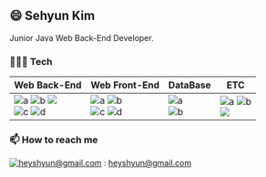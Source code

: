## 😄 Sehyun Kim

Junior Java Web Back-End Developer.

### 🧑🏻‍💻 Tech



|Web Back-End|Web Front-End|DataBase|ETC|
|---------|---------|---------|---------|
|![a](https://img.shields.io/badge/Java-007396?style=flat&logo=Conda-Forge&logoColor=white) ![b](https://img.shields.io/badge/Spring-6DB33F?style=flat&logo=Spring&logoColor=white) <img src="https://img.shields.io/badge/JSP-informational?style=flat&logo=java&logoColor=white&color=2bbc8a"><br>![c](https://img.shields.io/badge/git-F05032?style=flat&logo=git&logoColor=white) ![d](https://img.shields.io/badge/Mybatis-000000?style=flat&logo=Fluentd&logoColor=red) |![a](https://img.shields.io/badge/JavaScript-F7DF1E?style=flat&logo=JavaScript&logoColor=white) ![b](https://img.shields.io/badge/CSS3-1572B6?style=flat&logo=CSS3&logoColor=white)<br>![c](https://img.shields.io/badge/Bootstrap-7952B3?style=flat&logo=Bootstrap&logoColor=white) ![d](https://img.shields.io/badge/HTML5-E34F26?style=flat&logo=HTML5&logoColor=white)|![a](https://img.shields.io/badge/Oracle%20SQL-F80000?style=flat&logo=Oracle&logoColor=white)<br>![b](https://img.shields.io/badge/MySQL-4479A1?style=flat&logo=MySQL&logoColor=white)|![a](https://img.shields.io/badge/github-181717?style=flat&logo=github&logoColor=white) ![b](https://img.shields.io/badge/Eclipse_IDE-2C2255?style=flat&logo=eclipse&logoColor=white)<br><img src="https://img.shields.io/badge/Apache Tomcat-F8DC75?style=flat&logo=apachetomcat&logoColor=black">



### 📫  How to reach me
[![heyshyun@gmail.com](https://img.shields.io/badge/Gmail-d14836?style=flat&logo=Gmail&logoColor=white&link=mailto:heyshyun@gmail.com)](mailto:heyshyun@gmail.com) : heyshyun@gmail.com 
